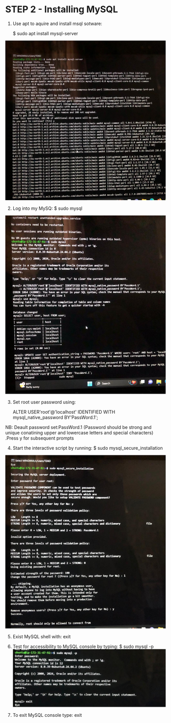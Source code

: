 # STEP 2 - Installing MySQL
1. Use apt to aquire and install msql sotware:

    $ sudo apt install mysql-server

![img](images/install_mysql.jpeg)

2. Log into my MySQ:
    $ sudo mysql 

![img](images/mysql.jpeg)

3. Set root user password using:

    ALTER USER'root'@'localhost' IDENTIFIED WITH mysql_native_password BY'PassWord.1';

NB:  Deault password set:PassWord.1 
(Password should be strong and unique conatining upper and lowercase letters and special characters) .Press y for subsequent prompts

4. Start the interactive script by running:
    $ sudo mysql_secure_installation 

![img](images/mysql_secure.jpeg)

5. Exist MySQL shell with:
     exit

8. Test for accessibility to MySQL console by typing:
    $ sudo mysql -p 
![img](images/mysql_p.jpeg)


9. To exit MySQL console type:
     exit